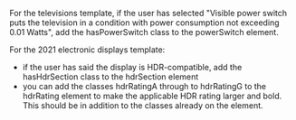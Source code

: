 For the televisions template, if the user has selected "Visible power switch puts the television in a condition with power consumption not exceeding 0.01 Watts", add the hasPowerSwitch class to the powerSwitch element.

For the 2021 electronic displays template:
 - if the user has said the display is HDR-compatible, add the hasHdrSection class to the hdrSection element
 - you can add the classes hdrRatingA through to hdrRatingG to the hdrRating element to make the applicable HDR rating larger and bold. This should be in addition to the classes already on the element.
